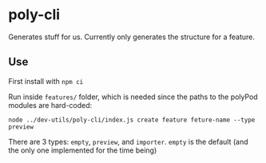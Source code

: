 # poly-cli

Generates stuff for us. Currently only generates the structure for a feature.

## Use

First install with `npm ci`

Run inside `features/` folder, which is needed since the paths to the polyPod modules are hard-coded:

```shell
node ../dev-utils/poly-cli/index.js create feature feture-name --type preview
```

There are 3 types: `empty`, `preview`, and `importer`. `empty` is the default
(and the only one implemented for the time being)
